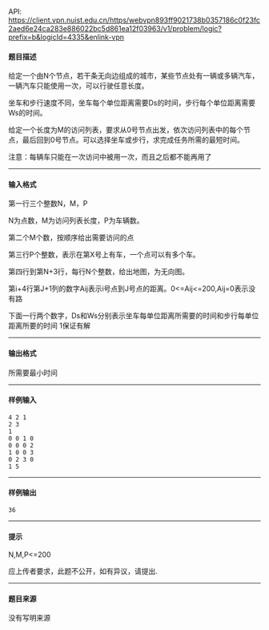 API: https://client.vpn.nuist.edu.cn/https/webvpn893ff9021738b0357186c0f23fc2aed6e24ca283e886022bc5d861ea12f03963/v1/problem/logic?prefix=b&logicId=4335&enlink-vpn

#### 题目描述

给定一个由N个节点，若干条无向边组成的城市，某些节点处有一辆或多辆汽车，一辆汽车只能使用一次，可以行驶任意长度。 

坐车和步行速度不同，坐车每个单位距离需要Ds的时间，步行每个单位距离需要Ws的时间。 

给定一个长度为M的访问列表，要求从0号节点出发，依次访问列表中的每个节点，最后回到0号节点。可以选择坐车或步行，求完成任务所需的最短时间。 

注意：每辆车只能在一次访问中被用一次，而且之后都不能再用了

---

#### 输入格式

第一行三个整数N，M，P 

N为点数，M为访问列表长度，P为车辆数。 

第二个M个数，按顺序给出需要访问的点 

第三行P个整数，表示在第X号上有车，一个点可以有多个车。 

第四行到第N+3行，每行N个整数，给出地图，为无向图。 

第i+4行第J+1列的数字Aij表示i号点到J号点的距离。0<=Aij<=200,Aij=0表示没有路 

下面一行两个数字，Ds和Ws分别表示坐车每单位距离所需要的时间和步行每单位距离所要的时间 1保证有解 

---

#### 输出格式

所需要最小时间

---

#### 样例输入
```
4 2 1
2 3
1
0 0 1 0
0 0 0 2
1 0 0 3
0 2 3 0
1 5
```

---

#### 样例输出
```
36
```

---

#### 提示

N,M,P<=200

应上传者要求，此题不公开，如有异议，请提出.

---

#### 题目来源

没有写明来源